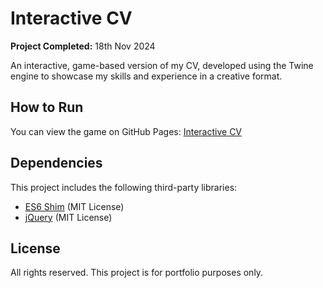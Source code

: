 # Interactive CV
**Project Completed:** 18th Nov 2024

An interactive, game-based version of my CV, developed using the Twine engine to showcase my skills and experience in a creative format.

## How to Run
You can view the game on GitHub Pages: 
[Interactive CV](https://shelly855.github.io/interactive-cv/)

## Dependencies
This project includes the following third-party libraries:
- [ES6 Shim](https://github.com/paulmillr/es6-shim) (MIT License)
- [jQuery](https://jquery.org/license) (MIT License)

## License
All rights reserved. This project is for portfolio purposes only.

